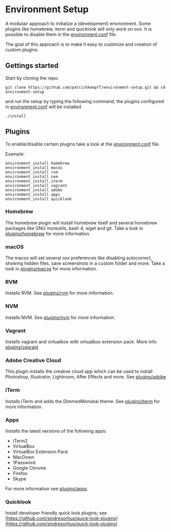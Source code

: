 # Environment Setup

A modulair approach to initialize a (development) environment. Some plugins like homebrew, iterm and quicklook will only work on osx. It is possible to disable them in the [environment.conf](environment.conf) file. 

The goal of this approach is to make it easy to custimize and creation of custom plugins.

## Gettings started

Start by cloning the repo:

	git clone https://github.com/patrickkempff/environment-setup.git && cd environment-setup

and run the setup by typing the following command, the plugins configured in [environment.conf](environment.conf) will be installed

	./install


## Plugins

To enable/disable certain plugins take a look at the [environment.conf](environment.conf) file.

Example:

```
environment_install homebrew
environment_install macos
environment_install rvm
environment_install nvm
environment_install iterm
environment_install vagrant
environment_install adobe
environment_install apps
environment_install quicklook
```


### Homebrew

The homebrew plugin will install homebrew itself and several homebrew packages like GNU moreutils, bash 4, wget and git. Take a look in [plugins/homebrew](plugins/homebrew) for more information.

### macOS

The macos will set several osx preferences like disabling autocorrect, showing hidden files, save screenshots in a custom folder and more. Take a look in [plugins/macos](plugins/macos) for more information.
	
### RVM

Installs RVM. See [plugins/rvm](plugins/rvm) for more information.
	
### NVM

Installs NVM. See [plugins/nvm](plugins/nvm) for more information.

### Vagrant

Installs vagrant and virtualbox with virtualbox extension pack. More info [plugins/vagrant](plugins/vagrant)

### Adobe Creative Cloud 

This plugin installs the creative cloud app which can be used to install Photoshop, Illustrator, Lightroom, After Effects and more. See [plugins/adobe](plugins/adobe)		
### iTerm

Installs iTerm and adds the DimmedMonokai theme. See [plugins/iterm](plugins/iterm) for more information.

	
### Apps

Installs the latest versions of the following apps:

* iTerm2
* VirtualBox
* VirtualBox Extension Pack
* MacDown
* 1Password
* Google Chrome
* Firefox
* Skype

For more information see [plugins/apps](plugins/apps).
		
### Quicklook

Install developer friendly quick look plugins; see [https://github.com/sindresorhus/quick-look-plugins](https://github.com/sindresorhus/quick-look-plugins)
		